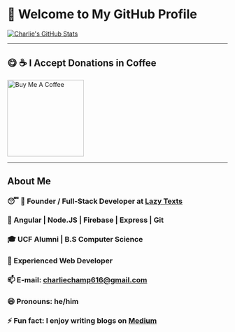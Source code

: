 # 👋 Welcome to My GitHub Profile

[![Charlie's GitHub Stats](https://github-readme-stats.vercel.app/api?username=charlielevine&show_icons=true&theme=radical)](https://github.com/anuraghazra/github-readme-stats)

<hr />

## 😋 ☕️ I Accept Donations in Coffee

<a href="https://www.buymeacoffee.com/charlielevine" target="_blank"><img src="https://cdn.buymeacoffee.com/buttons/default-orange.png" alt="Buy Me A Coffee" width="175"></a>

<hr />

## About Me

### 😴 📲 Founder / Full-Stack Developer at [Lazy Texts](https://lazytexts.com)
### 🌱 Angular | Node.JS | Firebase | Express | Git
### 🎓 UCF Alumni | B.S Computer Science
### 💬 Experienced Web Developer
### 📫 E-mail: charliechamp616@gmail.com
### 😄 Pronouns: he/him
### ⚡ Fun fact: I enjoy writing blogs on [Medium](https://charliechamp616.medium.com/)